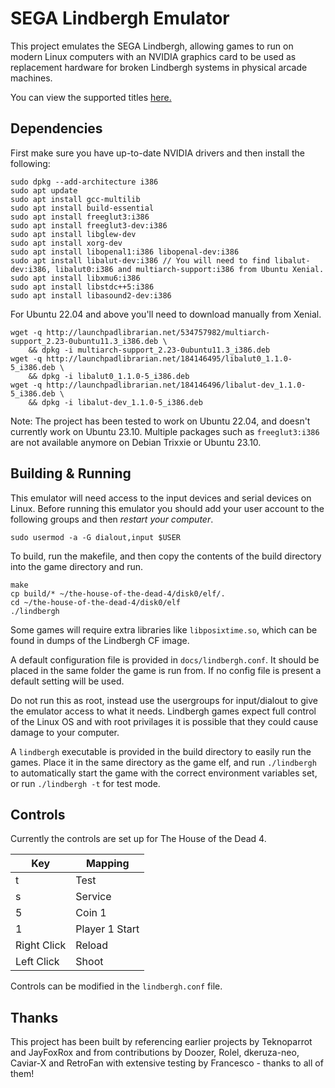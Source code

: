 # SEGA Lindbergh Emulator

This project emulates the SEGA Lindbergh, allowing games to run on modern Linux computers with an NVIDIA graphics card to be used as replacement hardware for broken Lindbergh systems in physical arcade machines.

You can view the supported titles [here.](docs/supported.md)

## Dependencies

First make sure you have up-to-date NVIDIA drivers and then install the following:

```
sudo dpkg --add-architecture i386
sudo apt update
sudo apt install gcc-multilib
sudo apt install build-essential
sudo apt install freeglut3:i386
sudo apt install freeglut3-dev:i386
sudo apt install libglew-dev
sudo apt install xorg-dev
sudo apt install libopenal1:i386 libopenal-dev:i386
sudo apt install libalut-dev:i386 // You will need to find libalut-dev:i386, libalut0:i386 and multiarch-support:i386 from Ubuntu Xenial.
sudo apt install libxmu6:i386
sudo apt install libstdc++5:i386
sudo apt install libasound2-dev:i386
```

For Ubuntu 22.04 and above you'll need to download manually from Xenial.

```
wget -q http://launchpadlibrarian.net/534757982/multiarch-support_2.23-0ubuntu11.3_i386.deb \
    && dpkg -i multiarch-support_2.23-0ubuntu11.3_i386.deb
wget -q http://launchpadlibrarian.net/184146495/libalut0_1.1.0-5_i386.deb \
    && dpkg -i libalut0_1.1.0-5_i386.deb
wget -q http://launchpadlibrarian.net/184146496/libalut-dev_1.1.0-5_i386.deb \
    && dpkg -i libalut-dev_1.1.0-5_i386.deb

```

Note: The project has been tested to work on Ubuntu 22.04, and doesn't currently work on Ubuntu 23.10. Multiple packages such as `freeglut3:i386` are not available anymore on Debian Trixxie or Ubuntu 23.10.

## Building & Running

This emulator will need access to the input devices and serial devices on Linux. Before running this emulator you should add your user account to the following groups and then _restart your computer_.

```
sudo usermod -a -G dialout,input $USER
```

To build, run the makefile, and then copy the contents of the build directory into the game directory and run.

```
make
cp build/* ~/the-house-of-the-dead-4/disk0/elf/.
cd ~/the-house-of-the-dead-4/disk0/elf
./lindbergh
```

Some games will require extra libraries like `libposixtime.so`, which can be found in dumps of the Lindbergh CF image.

A default configuration file is provided in `docs/lindbergh.conf`. It should be placed in the same folder the game is run from. If no config file is present a default setting will be used.

Do not run this as root, instead use the usergroups for input/dialout to give the emulator access to what it needs. Lindbergh games expect full control of the Linux OS and with root privilages it is possible that they could cause damage to your computer.

A `lindbergh` executable is provided in the build directory to easily run the games. Place it in the same directory as the game elf, and run `./lindbergh` to automatically start the game with the correct environment variables set, or run `./lindbergh -t` for test mode.

## Controls

Currently the controls are set up for The House of the Dead 4.

| Key         | Mapping        |
|-------------|----------------|
| t           | Test           |
| s           | Service        |
| 5           | Coin 1         |
| 1           | Player 1 Start |
| Right Click | Reload         |
| Left Click  | Shoot          |

Controls can be modified in the `lindbergh.conf` file.

## Thanks

This project has been built by referencing earlier projects by Teknoparrot and JayFoxRox and from contributions by Doozer, Rolel, dkeruza-neo, Caviar-X and RetroFan with extensive testing by Francesco - thanks to all of them!

